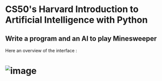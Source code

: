 # CS50's Harvard Introduction to Artificial Intelligence with Python
## Write a program and an AI to play Minesweeper
	
Here an overview of the interface : 
# ![image](https://github.com/FailornB/CS50/assets/116945286/357648d5-1851-471b-8df1-b098f3568ecd)
      
